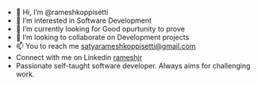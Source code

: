 - 👋 Hi, I’m @rameshkoppisetti
- 👀 I’m interested in Software Development
- 🌱 I’m currently looking for Good opurtunity to prove
- 💞️ I’m looking to collaborate on Development projects
- 📫 You to reach me satyarameshkoppisetti@gmail.com
- Connect with me on Linkedin [rameshjr](https://www.linkedin.com/in/rameshjr/)
- Passionate self-taught software developer. Always aims for challenging work.
